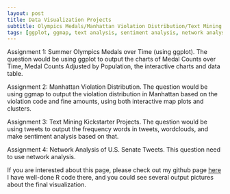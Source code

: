 ```yaml
---
layout: post
title: Data Visualization Projects
subtitle: Olympics Medals/Manhattan Violation Distribution/Text Mining Kickstarter Projects/Network Analysis of U.S. Senate Tweets
tags: [ggplot, ggmap, text analysis, sentiment analysis, network analysis, data visualization]
---
```


Assignment 1: Summer Olympics Medals over Time (using ggplot). The question would be using ggplot to output the charts of Medal Counts over Time, Medal Counts Adjusted by Population, the interactive charts and data table.

Assignment 2: Manhattan Violation Distribution. The question would be using ggmap to output the violation distribution in Manhattan based on the violation code and fine amounts, using both interactive map plots and clusters.

Assignment 3: Text Mining Kickstarter Projects. The question would be using tweets to output the frequency words in tweets, wordclouds, and make sentiment analysis based on that.

Assignment 4: Network Analysis of U.S. Senate Tweets. This question need to use network analysis.

If you are interested about this page, please check out my github page [here](https://github.com/superhutianyi/datavisualization) I have well-done R code there, and you could see several output pictures about the final visualization.
